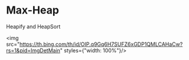 # Max-Heap
Heapify and HeapSort

<img src="https://th.bing.com/th/id/OIP.q9Gq6H7SUFZ6xGDP1QMLCAHaCw?rs=1&pid=ImgDetMain" styles={"width: 100%"}/>
